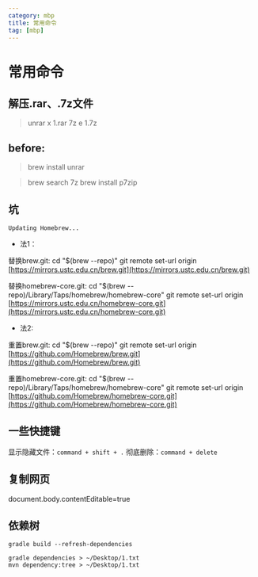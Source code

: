 ```yaml
---
category: mbp
title: 常用命令
tag: [mbp]
---
```

# 常用命令

## 解压.rar、.7z文件

> unrar x 1.rar
> 7z e 1.7z

## before:

> brew install unrar

> brew search 7z
> brew install p7zip


## 坑

`Updating Homebrew...`

- 法1：

替换brew.git:
cd "$(brew --repo)"
git remote set-url origin [https://mirrors.ustc.edu.cn/brew.git](https://mirrors.ustc.edu.cn/brew.git)

替换homebrew-core.git:
cd "$(brew --repo)/Library/Taps/homebrew/homebrew-core"
git remote set-url origin [https://mirrors.ustc.edu.cn/homebrew-core.git](https://mirrors.ustc.edu.cn/homebrew-core.git)

- 法2:

重置brew.git:
cd "$(brew --repo)"
git remote set-url origin [https://github.com/Homebrew/brew.git](https://github.com/Homebrew/brew.git)

重置homebrew-core.git:
cd "$(brew --repo)/Library/Taps/homebrew/homebrew-core"
git remote set-url origin [https://github.com/Homebrew/homebrew-core.git](https://github.com/Homebrew/homebrew-core.git)

## 一些快捷键

显示隐藏文件：`command + shift + .`
彻底删除：`command + delete`

## 复制网页
document.body.contentEditable=true

## 依赖树 
```shell
gradle build --refresh-dependencies

gradle dependencies > ~/Desktop/1.txt
mvn dependency:tree > ~/Desktop/1.txt
```
